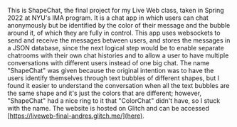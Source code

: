 This is ShapeChat, the final project for my Live Web class, taken in Spring 2022 at NYU's IMA program. It is a chat app in which users can chat anonymously but be identified by the color of their message and the bubble around it, of which they are fully in control. This app uses websockets to send and receive the messages between users, and stores the messages in a JSON database, since the next logical step would be to enable separate chatrooms with their own chat histories and to allow a user to have multiple conversations with different users instead of one big chat. The name "ShapeChat" was given because the original intention was to have the users identify themselves through text bubbles of different shapes, but I found it easier to understand the conversation when all the text bubbles are the same shape and it's just the colors that are different; however, "ShapeChat" had a nice ring to it that "ColorChat" didn't have, so I stuck with the name. The website is hosted on Glitch and can be accessed [https://liveweb-final-andres.glitch.me/](here).

